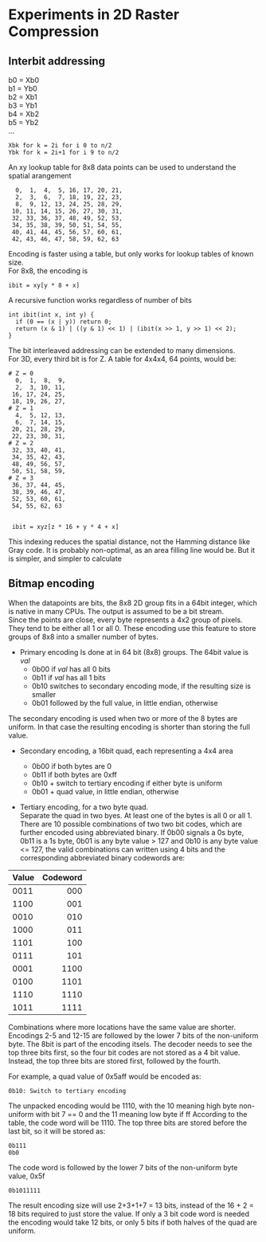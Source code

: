 # Experiments in 2D Raster Compression


## Interbit addressing  
  b0 = Xb0  
  b1 = Yb0  
  b2 = Xb1  
  b3 = Yb1  
  b4 = Xb2  
  b5 = Yb2  
  ...  

    Xbk for k = 2i for i 0 to n/2  
    Ybk for k = 2i+1 for i 9 to n/2

An xy lookup table for 8x8 data points can be used to understand the spatial arangement

```
  0,  1,  4,  5, 16, 17, 20, 21,
  2,  3,  6,  7, 18, 19, 22, 23,
  8,  9, 12, 13, 24, 25, 28, 29,
 10, 11, 14, 15, 26, 27, 30, 31,
 32, 33, 36, 37, 48, 49, 52, 53,
 34, 35, 38, 39, 50, 51, 54, 55,
 40, 41, 44, 45, 56, 57, 60, 61,
 42, 43, 46, 47, 58, 59, 62, 63
```

Encoding is faster using a table, but only works for lookup tables of known size.  
For 8x8, the encoding is

    ibit = xy[y * 8 + x]

A recursive function works regardless of number of bits
```
int ibit(int x, int y) {
  if (0 == (x | y)) return 0;
  return (x & 1) | ((y & 1) << 1) | (ibit(x >> 1, y >> 1) << 2); 
}
```

The bit interleaved addressing can be extended to many dimensions.  
For 3D, every third bit is for Z.  A table for 4x4x4, 64 points, would be:
```
# Z = 0
  0,  1,  8,  9,
  2,  3, 10, 11,
 16, 17, 24, 25,
 18, 19, 26, 27,
# Z = 1
  4,  5, 12, 13,
  6,  7, 14, 15,
 20, 21, 28, 29,
 22, 23, 30, 31,
# Z = 2
 32, 33, 40, 41,
 34, 35, 42, 43,
 48, 49, 56, 57,
 50, 51, 58, 59,
# Z = 3
 36, 37, 44, 45,
 38, 39, 46, 47,
 52, 53, 60, 61,
 54, 55, 62, 63


 ibit = xyz[z * 16 + y * 4 + x]
```

This indexing reduces the spatial distance, not the Hamming distance like Gray code. 
It is probably non-optimal, as an area filling line would be.  But it is simpler, 
and simpler to calculate

## Bitmap encoding

When the datapoints are bits, the 8x8 2D group fits in a 64bit integer, which is native in many CPUs. The output is assumed to be a bit stream.  
Since the points are close, every byte represents a 4x2 group of pixels. They tend to be either all 1 or all 0. 
These encoding use this feature to store groups of 8x8 into a smaller number of bytes.
- Primary encoding
Is done at in 64 bit (8x8) groups. The 64bit value is *val*
  - 0b00 if *val* has all 0 bits
  - 0b11 if *val* has all 1 bits
  - 0b10 switches to secondary encoding mode, if the resulting size is smaller
  - 0b01 followed by the full value, in little endian, otherwise

The secondary encoding is used when two or more of the 8 bytes are uniform. 
In that case the resulting encoding is shorter than storing the full value.

- Secondary encoding, a 16bit quad, each representing a 4x4 area
  - 0b00 if both bytes are 0
  - 0b11 if both bytes are 0xff
  - 0b10 + switch to tertiary encoding if either byte is uniform
  - 0b01 + quad value, in little endian, otherwise

 - Tertiary encoding, for a two byte quad.  
Separate the quad in two byes.  At least one of the bytes is all 0 or all 1. 
There are 10 possible combinations of two two bit codes, which are further encoded using abbreviated binary. 
If 0b00 signals a 0s byte, 0b11 is a 1s byte, 0b01 is any byte value > 127 and 0b10 is any byte value <= 127, the valid combinations can written 
using 4 bits and the corresponding abbreviated binary codewords are:

Value |Codeword|
|----|---:|
|0011| 000|
|1100| 001|
|0010| 010|
|1000| 011|
|1101| 100|
|0111| 101|
|0001|1100|
|0100|1101|
|1110|1110|
|1011|1111|

Combinations where more locations have the same value are shorter.
Encodings 2-5 and 12-15 are followed by the lower 7 bits of the non-uniform byte. The 8bit is part of the encoding itsels.
The decoder needs to see the top three bits first, so the four bit codes are not stored
as a 4 bit value. Instead, the top three bits are stored first, followed by the fourth.  

For example, a quad value of 0x5aff would be encoded as:  

    0b10: Switch to tertiary encoding  
The unpacked encoding would be 1110, with the 10 meaning high byte non-uniform with bit 7 == 0 and the 11 meaning low byte if ff
According to the table, the code word will be 1110. The top three bits 
are stored before the last bit, so it will be stored as:  

    0b111  
    0b0
The code word is followed by the lower 7 bits of the non-uniform byte value, 0x5f

    0b1011111

The result encoding size will use 2+3+1+7 = 13 bits, 
instead of the 16 + 2 = 18 bits required to just store the value. If only a 3 bit code word is needed the encoding would take 12 bits, or only 5 bits if both halves of the quad are uniform.
